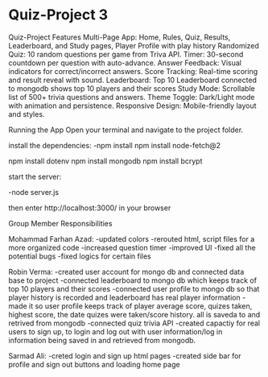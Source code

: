 # Quiz-Project 3

Quiz-Project
Features
Multi-Page App: Home, Rules, Quiz, Results, Leaderboard, and Study pages, Player Profile with play history
Randomized Quiz: 10 random questions per game from Triva API.
Timer: 30-second countdown per question with auto-advance.
Answer Feedback: Visual indicators for correct/incorrect answers.
Score Tracking: Real-time scoring and result reveal with sound.
Leaderboard: Top 10 Leaderboard connected to mongodb shows top 10 players and their scores
Study Mode: Scrollable list of 500+ trivia questions and answers.
Theme Toggle: Dark/Light mode with animation and persistence.
Responsive Design: Mobile-friendly layout and styles.

Running the App
Open your terminal and navigate to the project folder.

install the dependencies:
-npm install
npm install node-fetch@2

npm install dotenv
npm install mongodb
npm install bcrypt



start the server:

-node server.js

then enter http://localhost:3000/ in your browser



Group Member Responsibilities

Mohammad Farhan Azad:
-updated colors
-rerouted html, script files for a more organized code
-increased question timer
-improved UI
-fixed all the potential bugs
-fixed logics for certain files


Robin Verma:
-created user account for mongo db and connected data base to project
-connected leaderboard to mongo db which keeps track of top 10 players and their scores
-connected user profile to mongo db so that player history is recorded and leaderboard has real player information
-made it so user profile keeps track of player average score, quizes taken, highest score, the date quizes were taken/score history. all is saveda to and retrived from mongodb
-connected quiz trivia API
-created capactiy for real users to sign up, to login and log out with user information/log in information being saved in and retrieved from mongodb. 



Sarmad Ali:
-creted login and sign up html pages
-created side bar for profile and sign out buttons and loading home page